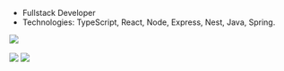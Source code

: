 - Fullstack Developer<br/>
- Technologies: TypeScript, React, Node, Express, Nest, Java, Spring.
<div>
  <a href="https://github.com/Paiva2">
  <img src="https://github-readme-stats.vercel.app/api?username=paiva2&include_all_commits=true&count_private=true&show_icons=true&theme=dracula"/>
</div>
    
<br/>
<div>
  <a href="https://www.linkedin.com/in/joaovp1/" target="_blank"><img src="https://img.shields.io/badge/-LinkedIn-%230077B5?style=for-the-badge&logo=linkedin&logoColor=white" target="_blank"></a>
  <a href = "mailto:joaovitor.paiva145@hotmail.com"><img src="https://img.shields.io/badge/Microsoft_Outlook-0078D4?style=for-the-badge&logo=microsoft-outlook&logoColor=white" target="_blank"></a>
</div>  
